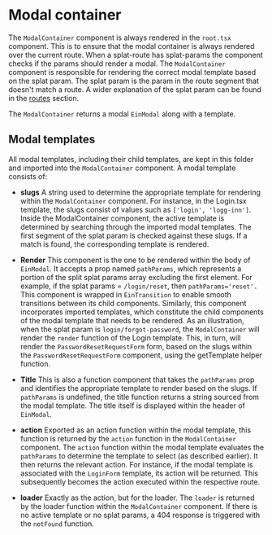 # Modal container

The `ModalContainer` component is always rendered in the `root.tsx` component. This is to ensure that the modal container is always rendered over the current route. When a splat-route has splat-params the component checks if the params should render a modal. The `ModalContainer` component is responsible for rendering the correct modal template based on the splat param. The splat param is the param in the route segment that doesn't match a route. A wider explanation of the splat param can be found in the [routes](/app/routes/readme.md) section.

The `ModalContainer` returns a modal `EinModal` along with a template.

## Modal templates

All modal templates, including their child templates, are kept in this folder and imported into the `ModalContainer` component. A modal template consists of:

- **slugs** A string used to determine the appropriate template for rendering within the `ModalContainer` component. For instance, in the Login.tsx template, the slugs consist of values such as `['login', 'logg-inn']`. Inside the ModalContainer component, the active template is determined by searching through the imported modal templates. The first segment of the splat param is checked against these slugs. If a match is found, the corresponding template is rendered.

- **Render** This component is the one to be rendered within the body of `EinModal`. It accepts a prop named `pathParams`, which represents a portion of the split splat params array excluding the first element. For example, if the splat params = `/login/reset`, then `pathParams='reset'.` This component is wrapped in `EinTransition` to enable smooth transitions between its child components. Similarly, this component incorporates imported templates, which constitute the child components of the modal template that needs to be rendered. As an illustration, when the splat param is `login/forgot-password`, the `ModalContainer` will render the `render` function of the Login template. This, in turn, will render the `PasswordResetRequestForm` form, based on the slugs within the `PasswordResetRequestForm` component, using the getTemplate helper function.

- **Title** This is also a function component that takes the `pathParams` prop and identifies the appropriate template to render based on the slugs. If `pathParams` is undefined, the title function returns a string sourced from the modal template. The title itself is displayed within the header of `EinModal`.

- **action** Exported as an action function within the modal template, this function is returned by the `action` function in the `ModalContainer` component. The `action` function within the modal template evaluates the `pathParams` to determine the template to select (as described earlier). It then returns the relevant action. For instance, if the modal template is associated with the `LoginForm` template, its action will be returned. This subsequently becomes the action executed within the respective route.

- **loader** Exactly as the action, but for the loader. The `loader` is returned by the loader function within the `ModalContainer` component. If there is no active template or no splat params, a 404 response is triggered with the `notFound` function.
